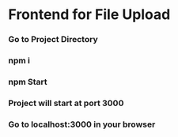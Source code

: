 # Frontend for File Upload

### Go to Project Directory
### npm i
### npm Start
### Project will start at port 3000
### Go to localhost:3000 in your browser
